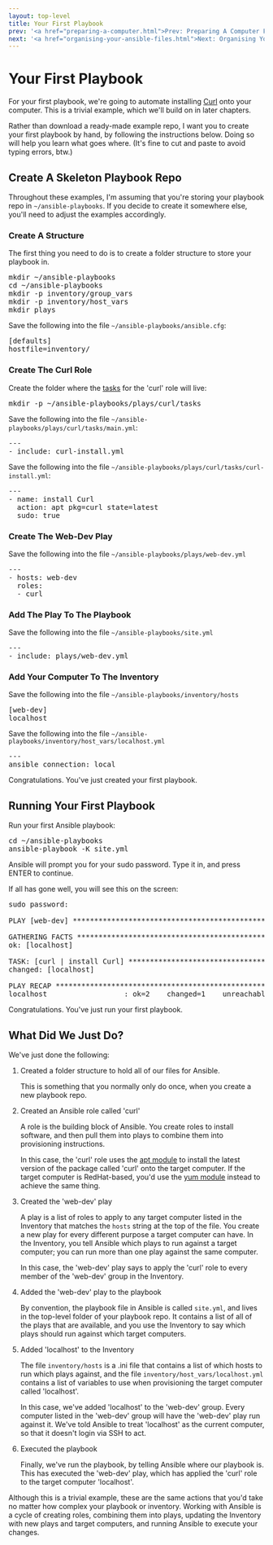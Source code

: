 ```yaml
---
layout: top-level
title: Your First Playbook
prev: '<a href="preparing-a-computer.html">Prev: Preparing A Computer For Ansible</a>'
next: '<a href="organising-your-ansible-files.html">Next: Organising Your Ansible Files</a>'
---
```


# Your First Playbook

For your first playbook, we're going to automate installing [Curl](http://curl.haxx.se/) onto your computer.  This is a trivial example, which we'll build on in later chapters.

Rather than download a ready-made example repo, I want you to create your first playbook by hand, by following the instructions below.  Doing so will help you learn what goes where.  (It's fine to cut and paste to avoid typing errors, btw.)

## Create A Skeleton Playbook Repo

Throughout these examples, I'm assuming that you're storing your playbook repo in `~/ansible-playbooks`.  If you decide to create it somewhere else, you'll need to adjust the examples accordingly.

### Create A Structure

The first thing you need to do is to create a folder structure to store your playbook in.

<pre>
mkdir ~/ansible-playbooks
cd ~/ansible-playbooks
mkdir -p inventory/group_vars
mkdir -p inventory/host_vars
mkdir plays
</pre>

Save the following into the file `~/ansible-playbooks/ansible.cfg`:

<pre>
[defaults]
hostfile=inventory/
</pre>

### Create The Curl Role

Create the folder where the [tasks](key-concepts.html#tasks) for the 'curl' role will live:

<pre>
mkdir -p ~/ansible-playbooks/plays/curl/tasks
</pre>

Save the following into the file `~/ansible-playbooks/plays/curl/tasks/main.yml`:

<pre>
---
- include: curl-install.yml
</pre>

Save the following into the file `~/ansible-playbooks/plays/curl/tasks/curl-install.yml`:

<pre>
---
- name: install Curl
  action: apt pkg=curl state=latest
  sudo: true
</pre>

### Create The Web-Dev Play

Save the following into the file `~/ansible-playbooks/plays/web-dev.yml`

<pre>
---
- hosts: web-dev
  roles:
  - curl
</pre>

### Add The Play To The Playbook

Save the following into the file `~/ansible-playbooks/site.yml`

<pre>
---
- include: plays/web-dev.yml
</pre>

### Add Your Computer To The Inventory

Save the following into the file `~/ansible-playbooks/inventory/hosts`

<pre>
[web-dev]
localhost
</pre>

Save the following into the file `~/ansible-playbooks/inventory/host_vars/localhost.yml`

<pre>
---
ansible_connection: local
</pre>

Congratulations.  You've just created your first playbook.

## Running Your First Playbook

Run your first Ansible playbook:

<pre>
cd ~/ansible-playbooks
ansible-playbook -K site.yml
</pre>

Ansible will prompt you for your sudo password.  Type it in, and press ENTER to continue.

If all has gone well, you will see this on the screen:

<pre>
sudo password:

PLAY [web-dev] ****************************************************************

GATHERING FACTS ***************************************************************
ok: [localhost]

TASK: [curl | install Curl] ***************************************************
changed: [localhost]

PLAY RECAP ********************************************************************
localhost                  : ok=2    changed=1    unreachable=0    failed=0
</pre>

Congratulations.  You've just run your first playbook.

## What Did We Just Do?

We've just done the following:

1. Created a folder structure to hold all of our files for Ansible.

   This is something that you normally only do once, when you create a new playbook repo.

1. Created an Ansible role called 'curl'

   A role is the building block of Ansible.  You create roles to install software, and then pull them into plays to combine them into provisioning instructions.

   In this case, the 'curl' role uses the [apt module](http://docs.ansible.com/apt_module.html) to install the latest version of the package called 'curl' onto the target computer.  If the target computer is RedHat-based, you'd use the [yum module](http://docs.ansible.com/yum_module.html) instead to achieve the same thing.

1. Created the 'web-dev' play

   A play is a list of roles to apply to any target computer listed in the Inventory that matches the `hosts` string at the top of the file.  You create a new play for every different purpose a target computer can have.  In the Inventory, you tell Ansible which plays to run against a target computer; you can run more than one play against the same computer.

   In this case, the 'web-dev' play says to apply the 'curl' role to every member of the 'web-dev' group in the Inventory.

1. Added the 'web-dev' play to the playbook

   By convention, the playbook file in Ansible is called `site.yml`, and lives in the top-level folder of your playbook repo.  It contains a list of all of the plays that are available, and you use the Inventory to say which plays should run against which target computers.

1. Added 'localhost' to the Inventory

   The file `inventory/hosts` is a .ini file that contains a list of which hosts to run which plays against, and the file `inventory/host_vars/localhost.yml` contains a list of variables to use when provisioning the target computer called 'localhost'.

   In this case, we've added 'localhost' to the 'web-dev' group.  Every computer listed in the 'web-dev' group will have the 'web-dev' play run against it.  We've told Ansible to treat 'localhost' as the current computer, so that it doesn't login via SSH to act.

1. Executed the playbook

   Finally, we've run the playbook, by telling Ansible where our playbook is.  This has executed the 'web-dev' play, which has applied the 'curl' role to the target computer 'localhost'.

Although this is a trivial example, these are the same actions that you'd take no matter how complex your playbook or inventory.  Working with Ansible is a cycle of creating roles, combining them into plays, updating the Inventory with new plays and target computers, and running Ansible to execute your changes.